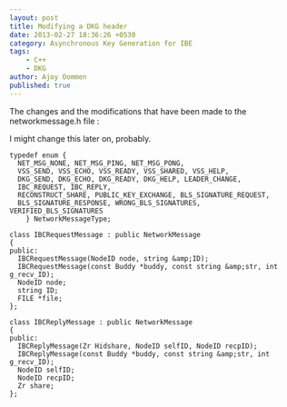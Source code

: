 ```yaml
---
layout: post
title: Modifying a DKG header
date: 2013-02-27 18:36:26 +0530
category: Asynchronous Key Generation for IBE
tags:
    - C++
    - DKG
author: Ajoy Oommen
published: true
---
```

The changes and the modifications that have been made to the networkmessage.h file :

I might change this later on, probably.

    typedef enum {
      NET_MSG_NONE, NET_MSG_PING, NET_MSG_PONG,
      VSS_SEND, VSS_ECHO, VSS_READY, VSS_SHARED, VSS_HELP,
      DKG_SEND, DKG_ECHO, DKG_READY, DKG_HELP, LEADER_CHANGE,
      IBC_REQUEST, IBC_REPLY,
      RECONSTRUCT_SHARE, PUBLIC_KEY_EXCHANGE, BLS_SIGNATURE_REQUEST,
      BLS_SIGNATURE_RESPONSE, WRONG_BLS_SIGNATURES, VERIFIED_BLS_SIGNATURES
        } NetworkMessageType;

    class IBCRequestMessage : public NetworkMessage
    {
    public:
      IBCRequestMessage(NodeID node, string &amp;ID);
      IBCRequestMessage(const Buddy *buddy, const string &amp;str, int g_recv_ID);
      NodeID node;
      string ID;
      FILE *file;
    };

    class IBCReplyMessage : public NetworkMessage
    {
    public:
      IBCReplyMessage(Zr Hidshare, NodeID selfID, NodeID recpID);
      IBCReplyMessage(const Buddy *buddy, const string &amp;str, int g_recv_ID);
      NodeID selfID;
      NodeID recpID;
      Zr share;
    };